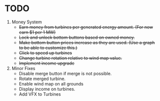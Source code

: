 # **TODO**
1. Money System
   - ~~Earn money from turbines per generated energy amount. (For now earn $1 per 1 MW)~~
   - ~~Lock and unlock bottom buttons based on owned money.~~
   - ~~Make bottom button prices increase as they are used. (Use a graph to be able to customize this.)~~
   - ~~Click to speed up turbines~~
   - ~~Change turbine rotation relative to wind map value.~~
   - ~~Implement income upgrade~~
2. Minor Fixes
   - Disable merge button if merge is not possible.
   - Rotate merged turbine.
   - Enable wind map on all grounds
   - Display income on turbines.
   - Add VFX to Turbines
